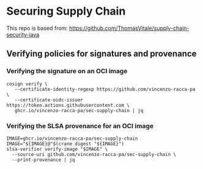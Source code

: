 # Securing Supply Chain

This repo is based from: https://github.com/ThomasVitale/supply-chain-security-java


## Verifying policies for signatures and provenance

### Verifying the signature on an OCI image

```shell
cosign verify \
   --certificate-identity-regexp https://github.com/vincenzo-racca-pa \
   --certificate-oidc-issuer https://token.actions.githubusercontent.com \
   ghcr.io/vincenzo-racca-pa/sec-supply-chain | jq
```

### Verifying the SLSA provenance for an OCI image

```shell
IMAGE=ghcr.io/vincenzo-racca-pa/sec-supply-chain
IMAGE="${IMAGE}@"$(crane digest "${IMAGE}")
slsa-verifier verify-image "$IMAGE" \
  --source-uri github.com/vincenzo-racca-pa/sec-supply-chain \
  --print-provenance | jq
```
